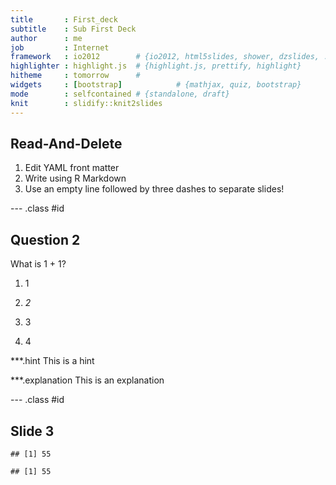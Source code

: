 ```yaml
---
title       : First_deck
subtitle    : Sub First Deck
author      : me
job         : Internet
framework   : io2012        # {io2012, html5slides, shower, dzslides, ...}
highlighter : highlight.js  # {highlight.js, prettify, highlight}
hitheme     : tomorrow      # 
widgets     : [bootstrap]            # {mathjax, quiz, bootstrap}
mode        : selfcontained # {standalone, draft}
knit        : slidify::knit2slides
---
```


## Read-And-Delete

1. Edit YAML front matter
2. Write using R Markdown
3. Use an empty line followed by three dashes to separate slides!

--- .class #id 

## Question 2

What is 1 + 1?

1. 1

2. _2_

3. 3

4. 4

***.hint This is a hint

***.explanation This is an explanation

--- .class #id 

## Slide 3

```
## [1] 55
```

```
## [1] 55
```



